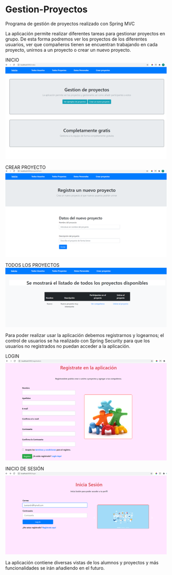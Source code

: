 # Gestion-Proyectos
Programa de gestión de proyectos realizado con Spring MVC

La aplicación permite realizar diferentes tareas para gestionar proyectos en grupo.
De esta forma podremos ver los proyectos de los diferentes usuarios, ver que compañeros tienen se encuentran trabajando en cada proyecto, unirnos a un proyecto
o crear un nuevo proyecto.

INICIO
![Inicio](imagenes_aplicacion/inicio.PNG?raw=true "Inicio")

CREAR PROYECTO
![NUEVO PROYECTO](imagenes_aplicacion/crear_proyecto.PNG?raw=true "Crear Proyecto")

TODOS LOS PROYECTOS
![PROYECTOS](imagenes_aplicacion/proyectos.PNG?raw=true "Proyectos") 

Para poder realizar usar la aplicación debemos registrarnos y logearnos; el control de usuarios se ha realizado con Spring Security para que los usuarios no registrados no puedan acceder a la aplicación.   

LOGIN
![LOGIN](imagenes_aplicacion/registro.PNG?raw=true "login")

INICIO DE SESIÓN
![INICIO SESION](imagenes_aplicacion/iniciar_sesion.PNG?raw=true "inicio sesion") 


La aplicación contiene diversas vistas de los alumnos y proyectos y más funcionalidades se irán añadiendo en el futuro.
